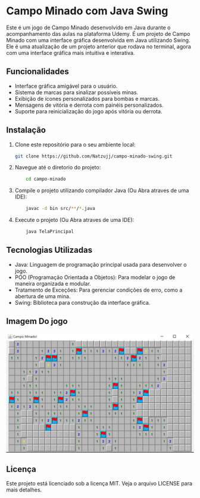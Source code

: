 # Campo Minado com Java Swing

Este é um jogo de Campo Minado desenvolvido em Java durante o acompanhamento das aulas na plataforma Udemy. É um projeto de Campo Minado com uma interface gráfica desenvolvida em Java utilizando Swing. Ele é uma atualização de um projeto anterior que rodava no terminal, agora com uma interface gráfica mais intuitiva e interativa.

## Funcionalidades

- Interface gráfica amigável para o usuário.
- Sistema de marcas para sinalizar possíveis minas.
- Exibição de ícones personalizados para bombas e marcas.
- Mensagens de vitória e derrota com painéis personalizados.
- Suporte para reinicialização do jogo após vitória ou derrota.

## Instalação

1. Clone este repositório para o seu ambiente local:

   ```bash
   git clone https://github.com/Natzujj/campo-minado-swing.git
   ```

2. Navegue até o diretorio do projeto:
    ```bash
        cd campo-minado
    ```

3. Compile o projeto utilizando compilador Java (Ou Abra atraves de uma IDE):
    ```bash
        javac -d bin src/**/*.java
    ```

4. Execute o projeto (Ou Abra atraves de uma IDE):
    ```bash
        java TelaPrincipal
    ```

## Tecnologias Utilizadas

* Java: Linguagem de programação principal usada para desenvolver o jogo.
* POO (Programação Orientada a Objetos): Para modelar o jogo de maneira organizada e modular.
* Tratamento de Exceções: Para gerenciar condições de erro, como a abertura de uma mina.
* Swing: Biblioteca para construção da interface gráfica.

## Imagem Do jogo
![Screenshot Campo Minado](assets/Screenshot_1.png)

## Licença
Este projeto está licenciado sob a licença MIT. Veja o arquivo LICENSE para mais detalhes.